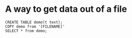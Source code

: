 # A way to get data out of a file

```
CREATE TABLE demo(t text);
COPY demo from '[FILENAME]'
SELECT * from demo;
```

